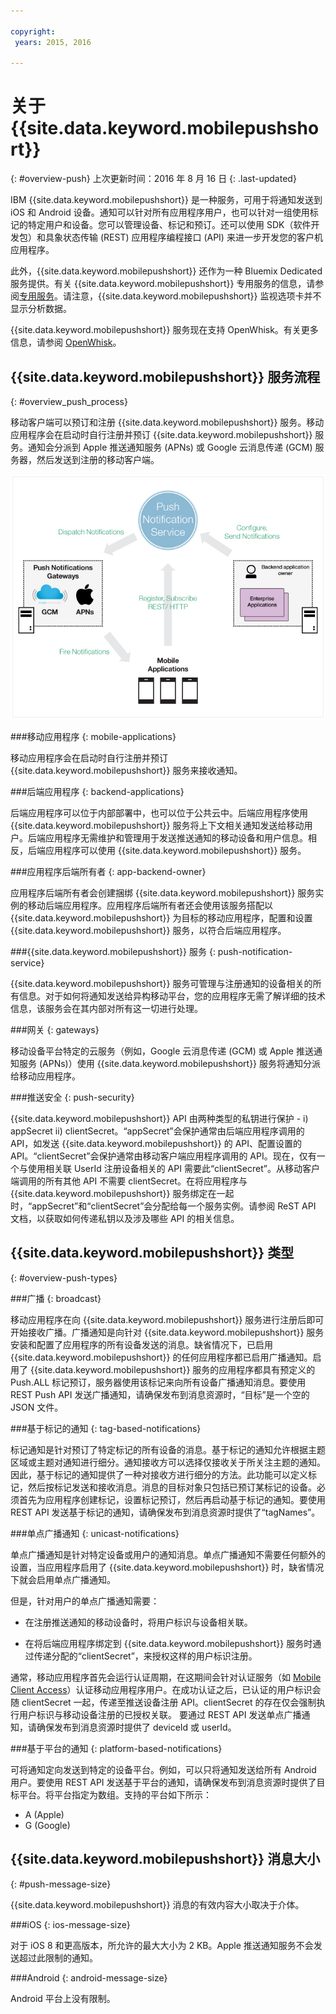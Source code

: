 ```yaml
---

copyright:
 years: 2015, 2016

---
```


# 关于 {{site.data.keyword.mobilepushshort}}
{: #overview-push}
上次更新时间：2016 年 8 月 16 日
{: .last-updated}

IBM {{site.data.keyword.mobilepushshort}} 是一种服务，可用于将通知发送到 iOS 和 Android 设备。通知可以针对所有应用程序用户，也可以针对一组使用标记的特定用户和设备。您可以管理设备、标记和预订。还可以使用 SDK（软件开发包）和具象状态传输 (REST) 应用程序编程接口 (API) 来进一步开发您的客户机应用程序。 

此外，{{site.data.keyword.mobilepushshort}} 还作为一种 Bluemix Dedicated 服务提供。有关 {{site.data.keyword.mobilepushshort}} 专用服务的信息，请参阅[专用服务](../../dedicated/index.html)。请注意，{{site.data.keyword.mobilepushshort}} 监视选项卡并不显示分析数据。

{{site.data.keyword.mobilepushshort}} 服务现在支持 OpenWhisk。有关更多信息，请参阅 [OpenWhisk](../../openwhisk/index.html)。


## {{site.data.keyword.mobilepushshort}} 服务流程
{: #overview_push_process}

移动客户端可以预订和注册 {{site.data.keyword.mobilepushshort}} 服务。移动应用程序会在启动时自行注册并预订 {{site.data.keyword.mobilepushshort}} 服务。通知会分派到 Apple 推送通知服务 (APNs) 或 Google 云消息传递 (GCM) 服务器，然后发送到注册的移动客户端。

![推送概述](images/overview.jpg)


###移动应用程序
{: mobile-applications}

移动应用程序会在启动时自行注册并预订 {{site.data.keyword.mobilepushshort}} 服务来接收通知。

###后端应用程序
{: backend-applications}

后端应用程序可以位于内部部署中，也可以位于公共云中。后端应用程序使用 {{site.data.keyword.mobilepushshort}} 服务将上下文相关通知发送给移动用户。后端应用程序无需维护和管理用于发送推送通知的移动设备和用户信息。相反，后端应用程序可以使用 {{site.data.keyword.mobilepushshort}} 服务。

###应用程序后端所有者
{: app-backend-owner}

应用程序后端所有者会创建捆绑 {{site.data.keyword.mobilepushshort}} 服务实例的移动后端应用程序。应用程序后端所有者还会使用该服务搭配以 {{site.data.keyword.mobilepushshort}} 为目标的移动应用程序，配置和设置 {{site.data.keyword.mobilepushshort}} 服务，以符合后端应用程序。

###{{site.data.keyword.mobilepushshort}} 服务
{: push-notification-service}

{{site.data.keyword.mobilepushshort}} 服务可管理与注册通知的设备相关的所有信息。对于如何将通知发送给异构移动平台，您的应用程序无需了解详细的技术信息，该服务会在其内部对所有这一切进行处理。

###网关
{: gateways}

移动设备平台特定的云服务（例如，Google 云消息传递 (GCM) 或 Apple 推送通知服务 (APNs)）使用 {{site.data.keyword.mobilepushshort}} 服务将通知分派给移动应用程序。

###推送安全
{: push-security}

{{site.data.keyword.mobilepushshort}} API 由两种类型的私钥进行保护 - i) appSecret ii) clientSecret。“appSecret”会保护通常由后端应用程序调用的 API，如发送 {{site.data.keyword.mobilepushshort}} 的 API、配置设置的 API。“clientSecret”会保护通常由移动客户端应用程序调用的 API。现在，仅有一个与使用相关联 UserId 注册设备相关的 API 需要此“clientSecret”。从移动客户端调用的所有其他 API 不需要 clientSecret。在将应用程序与 {{site.data.keyword.mobilepushshort}} 服务绑定在一起时，“appSecret”和“clientSecret”会分配给每一个服务实例。请参阅 ReST API 文档，以获取如何传递私钥以及涉及哪些 API 的相关信息。

## {{site.data.keyword.mobilepushshort}} 类型
{: #overview-push-types}

###广播
{: broadcast}

移动应用程序在向 {{site.data.keyword.mobilepushshort}} 服务进行注册后即可开始接收广播。广播通知是向针对 {{site.data.keyword.mobilepushshort}} 服务安装和配置了应用程序的所有设备发送的消息。缺省情况下，已启用 {{site.data.keyword.mobilepushshort}} 的任何应用程序都已启用广播通知。启用了 {{site.data.keyword.mobilepushshort}} 服务的应用程序都具有预定义的 Push.ALL 标记预订，服务器使用该标记来向所有设备广播通知消息。要使用 REST Push API 发送广播通知，请确保发布到消息资源时，“目标”是一个空的 JSON 文件。

###基于标记的通知
{: tag-based-notifications}

标记通知是针对预订了特定标记的所有设备的消息。基于标记的通知允许根据主题区域或主题对通知进行细分。通知接收方可以选择仅接收关于所关注主题的通知。因此，基于标记的通知提供了一种对接收方进行细分的方法。此功能可以定义标记，然后按标记发送和接收消息。消息的目标对象只包括已预订某标记的设备。必须首先为应用程序创建标记，设置标记预订，然后再启动基于标记的通知。要使用 REST API 发送基于标记的通知，请确保发布到消息资源时提供了“tagNames”。

###单点广播通知
{: unicast-notifications}

单点广播通知是针对特定设备或用户的通知消息。单点广播通知不需要任何额外的设置，当应用程序启用了 {{site.data.keyword.mobilepushshort}} 时，缺省情况下就会启用单点广播通知。

但是，针对用户的单点广播通知需要：

- 在注册推送通知的移动设备时，将用户标识与设备相关联。  

- 在将后端应用程序绑定到 {{site.data.keyword.mobilepushshort}} 服务时通过传递分配的“clientSecret”，来授权这样的用户标识注册。 

通常，移动应用程序首先会运行认证周期，在这期间会针对认证服务（如 [Mobile Client Access](https://console.ng.bluemix.net/docs/services/mobileaccess/index.html)）认证移动应用程序用户。在成功认证之后，已认证的用户标识会随 clientSecret 一起，传递至推送设备注册 API。clientSecret 的存在仅会强制执行用户标识与移动设备注册的已授权关联。
要通过 REST API 发送单点广播通知，请确保发布到消息资源时提供了 deviceId 或 userId。

###基于平台的通知
{: platform-based-notifications}

可将通知定向发送到特定的设备平台。例如，可以只将通知发送给所有 Android 用户。要使用 REST API 发送基于平台的通知，请确保发布到消息资源时提供了目标平台。将平台指定为数组。支持的平台如下所示：
* A (Apple) 
* G (Google)

## {{site.data.keyword.mobilepushshort}} 消息大小
{: #push-message-size}

{{site.data.keyword.mobilepushshort}} 消息的有效内容大小取决于介体。 

###iOS
{: ios-message-size}

对于 iOS 8 和更高版本，所允许的最大大小为 2 KB。Apple 推送通知服务不会发送超过此限制的通知。

###Android
{: android-message-size}

Android 平台上没有限制。
